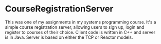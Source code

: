 # CourseRegistrationServer
This was one of my assignments in my systems programming course. It's a simple course registration server, allowing users to sign up, login and register to courses of their choice. Client code is written in C++ and server is in Java. Server is based on either the TCP or Reactor models.
